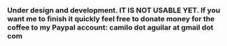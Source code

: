 ### Under design and development. IT IS NOT USABLE YET. If you want me to finish it quickly feel free to donate money for the coffee to my Paypal account: camilo dot aguilar at gmail dot com
